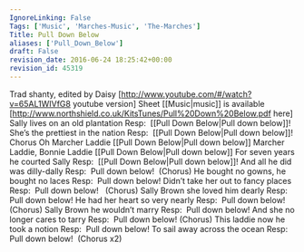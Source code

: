 ```yaml
---
IgnoreLinking: False
Tags: ['Music', 'Marches-Music', 'The-Marches']
Title: Pull Down Below
aliases: ['Pull_Down_Below']
draft: False
revision_date: 2016-06-24 18:25:42+00:00
revision_id: 45319
---
```


Trad shanty, edited by Daisy
[http://www.youtube.com/#/watch?v=65AL1WIVfG8 youtube version] 
Sheet [[Music|music]] is available [http://www.northshield.co.uk/KitsTunes/Pull%20Down%20Below.pdf here] 
Sally lives on an old plantation
Resp:  [[Pull Down Below|Pull down below]]!
She’s the prettiest in the nation
Resp:  [[Pull Down Below|Pull down below]]! 
Chorus
Oh Marcher Laddie
[[Pull Down Below|Pull down below]]
Marcher Laddie, Bonnie Laddie
[[Pull Down Below|Pull down below]]
For seven years he courted Sally
Resp:  [[Pull Down Below|Pull down below]]!
And all he did was dilly-dally
Resp:  Pull down below!  (Chorus)
He bought no gowns, he bought no laces
Resp:  Pull down below!
Didn’t take her out to fancy places
Resp:  Pull down below!   (Chorus)
Sally Brown she loved him dearly
Resp:  Pull down below!
He had her heart so very nearly
Resp:  Pull down below!  (Chorus)
Sally Brown he wouldn’t marry
Resp:  Pull down below!
And she no longer cares to tarry
Resp:  Pull down below! (Chorus)
This laddie now he took a notion
Resp:  Pull down below!
To sail away across the ocean
Resp:  Pull down below!  (Chorus x2)
